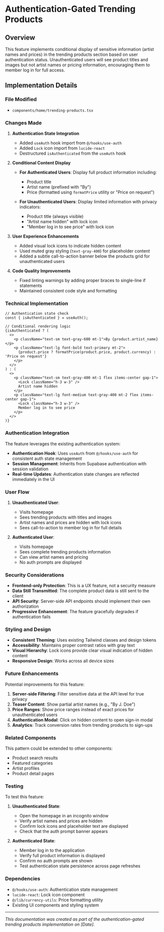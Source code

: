 # Authentication-Gated Trending Products

## Overview

This feature implements conditional display of sensitive information (artist names and prices) in the trending products section based on user authentication status. Unauthenticated users will see product titles and images but not artist names or pricing information, encouraging them to member log in for full access.

## Implementation Details

### File Modified
- `components/home/trending-products.tsx`

### Changes Made

1. **Authentication State Integration**
   - Added `useAuth` hook import from `@/hooks/use-auth`
   - Added `Lock` icon import from `lucide-react`
   - Destructured `isAuthenticated` from the `useAuth` hook

2. **Conditional Content Display**
   - **For Authenticated Users**: Display full product information including:
     - Product title
     - Artist name (prefixed with "By")
     - Price (formatted using `formatPrice` utility or "Price on request")
   
   - **For Unauthenticated Users**: Display limited information with privacy indicators:
     - Product title (always visible)
     - "Artist name hidden" with lock icon
     - "Member log in to see price" with lock icon

3. **User Experience Enhancements**
   - Added visual lock icons to indicate hidden content
   - Used muted gray styling (`text-gray-400`) for placeholder content
   - Added a subtle call-to-action banner below the products grid for unauthenticated users

4. **Code Quality Improvements**
   - Fixed linting warnings by adding proper braces to single-line if statements
   - Maintained consistent code style and formatting

### Technical Implementation

```tsx
// Authentication state check
const { isAuthenticated } = useAuth();

// Conditional rendering logic
{isAuthenticated ? (
  <>
    <p className="text-sm text-gray-600 mt-1">By {product.artist_name}</p>
    <p className="text-lg font-bold text-primary mt-2">
      {product.price ? formatPrice(product.price, product.currency) : 'Price on request'}
    </p>
  </>
) : (
  <>
    <p className="text-sm text-gray-400 mt-1 flex items-center gap-1">
      <Lock className="h-3 w-3" />
      Artist name hidden
    </p>
    <p className="text-lg font-medium text-gray-400 mt-2 flex items-center gap-1">
      <Lock className="h-3 w-3" />
      Member log in to see price
    </p>
  </>
)}
```

### Authentication Integration

The feature leverages the existing authentication system:
- **Authentication Hook**: Uses `useAuth` from `@/hooks/use-auth` for consistent auth state management
- **Session Management**: Inherits from Supabase authentication with session validation
- **Real-time Updates**: Authentication state changes are reflected immediately in the UI

### User Flow

1. **Unauthenticated User**:
   - Visits homepage
   - Sees trending products with titles and images
   - Artist names and prices are hidden with lock icons
   - Sees call-to-action to member log in for full details

2. **Authenticated User**:
   - Visits homepage
   - Sees complete trending products information
   - Can view artist names and pricing
   - No auth prompts are displayed

### Security Considerations

- **Frontend-only Protection**: This is a UX feature, not a security measure
- **Data Still Transmitted**: The complete product data is still sent to the client
- **API Security**: Server-side API endpoints should implement their own authorization
- **Progressive Enhancement**: The feature gracefully degrades if authentication fails

### Styling and Design

- **Consistent Theming**: Uses existing Tailwind classes and design tokens
- **Accessibility**: Maintains proper contrast ratios with gray text
- **Visual Hierarchy**: Lock icons provide clear visual indication of hidden content
- **Responsive Design**: Works across all device sizes

### Future Enhancements

Potential improvements for this feature:

1. **Server-side Filtering**: Filter sensitive data at the API level for true privacy
2. **Teaser Content**: Show partial artist names (e.g., "By J. Doe")
3. **Price Ranges**: Show price ranges instead of exact prices for unauthenticated users
4. **Authentication Modal**: Click on hidden content to open sign-in modal
5. **Analytics**: Track conversion rates from trending products to sign-ups

### Related Components

This pattern could be extended to other components:
- Product search results
- Featured categories
- Artist profiles
- Product detail pages

### Testing

To test this feature:

1. **Unauthenticated State**:
   - Open the homepage in an incognito window
   - Verify artist names and prices are hidden
   - Confirm lock icons and placeholder text are displayed
   - Check that the auth prompt banner appears

2. **Authenticated State**:
   - Member log in to the application
   - Verify full product information is displayed
   - Confirm no auth prompts are shown
   - Test authentication state persistence across page refreshes

### Dependencies

- `@/hooks/use-auth`: Authentication state management
- `lucide-react`: Lock icon component
- `@/lib/currency-utils`: Price formatting utility
- Existing UI components and styling system

---

*This documentation was created as part of the authentication-gated trending products implementation on [Date].*
